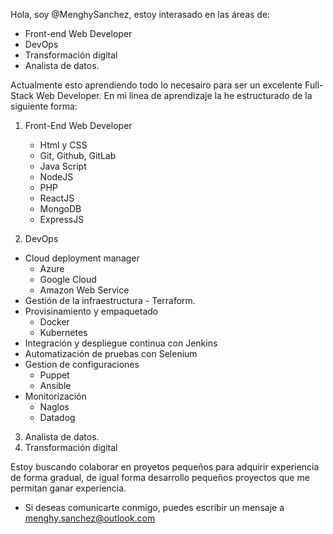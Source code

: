 Hola, soy @MenghySanchez, estoy interasado en las áreas de: 
- Front-end Web Developer
- DevOps
- Transformación digital
- Analista de datos.

Actualmente esto aprendiendo todo lo necesairo para ser un excelente Full-Stack Web Developer.
En mi linea de aprendizaje la he estructurado de la siguiente forma:

1. Front-End Web Developer
	- Html y CSS
	- Git, Github, GitLab
	- Java Script
	- NodeJS
	- PHP
	- ReactJS
	- MongoDB
	- ExpressJS
  
2. DevOps
  - Cloud deployment manager
  	- Azure
    - Google Cloud
    - Amazon Web Service
   - Gestión de la infraestructura
   	- Terraform.
   - Provisinamiento y empaquetado
		- Docker
		- Kubernetes
   - Integración y despliegue continua con Jenkins
   - Automatización de pruebas con Selenium
   - Gestion de configuraciones
		- Puppet
		- Ansible
   - Monitorización
		- Naglos
		- Datadog
3. Analista de datos.
4. Transformación digital

Estoy buscando colaborar en proyetos pequeños para adquirir experiencia de forma gradual,
de igual forma desarrollo pequeños proyectos que me permitan ganar experiencia. 

- Si deseas comunicarte conmigo, puedes escribir un mensaje a menghy.sanchez@outlook.com

<!---
MenghySanchez/MenghySanchez is a ✨ special ✨ repository because its `README.md` (this file) appears on your GitHub profile.
You can click the Preview link to take a look at your changes.
--->
